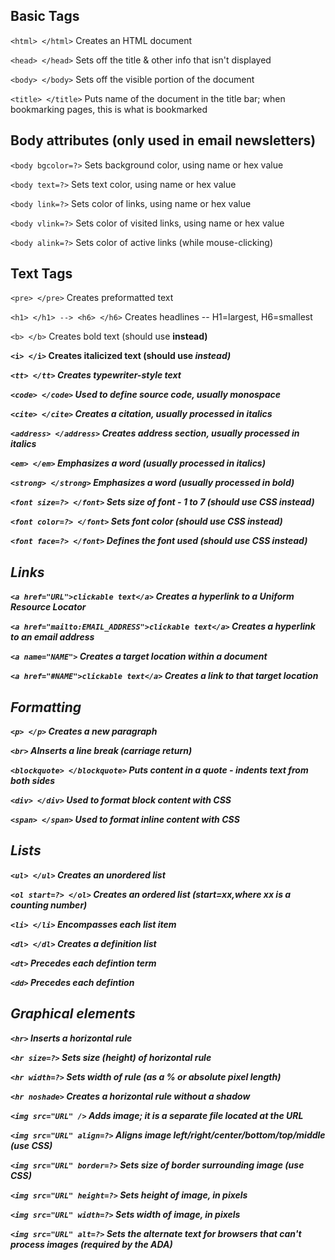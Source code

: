 ## Basic Tags

`<html> </html>`
Creates an HTML document

`<head> </head>`
Sets off the title & other info that isn't displayed

`<body> </body>`
Sets off the visible portion of the document

`<title> </title>`
Puts name of the document in the title bar; when
bookmarking pages, this is what is bookmarked

## Body attributes (only used in email newsletters)
`<body bgcolor=?>`
Sets background color, using name or hex value

`<body text=?>`
Sets text color, using name or hex value

`<body link=?>`
Sets color of links, using name or hex value

`<body vlink=?>`
Sets color of visited links, using name or hex value

`<body alink=?>`
Sets color of active links (while mouse-clicking)

## Text Tags

`<pre> </pre>`
Creates preformatted text

`<h1> </h1> --> <h6> </h6>`
Creates headlines -- H1=largest, H6=smallest

`<b> </b>`
Creates bold text (should use <strong> instead)
  
`<i> </i>`
Creates italicized text (should use <em> instead)
  
`<tt> </tt>`
Creates typewriter-style text
  
`<code> </code>`
Used to define source code, usually monospace
  
`<cite> </cite>`
Creates a citation, usually processed in italics
  
`<address> </address>`
Creates address section, usually processed in italics
  
`<em> </em>`
Emphasizes a word (usually processed in italics)
  
`<strong> </strong>`
Emphasizes a word (usually processed in bold)
  
`<font size=?> </font>`
Sets size of font - 1 to 7 (should use CSS instead)
  
`<font color=?> </font>`
Sets font color (should use CSS instead)
  
`<font face=?> </font>`
Defines the font used (should use CSS instead)
  
## Links
  
`<a href="URL">clickable text</a>`
Creates a hyperlink to a Uniform Resource Locator
  
`<a href="mailto:EMAIL_ADDRESS">clickable text</a>`
Creates a hyperlink to an email address
  
`<a name="NAME">`
Creates a target location within a document
  
`<a href="#NAME">clickable text</a>`
Creates a link to that target location
  
## Formatting

 `<p> </p>`
Creates a new paragraph
  
`<br>`
AInserts a line break (carriage return)
  
`<blockquote> </blockquote>`
Puts content in a quote - indents text from both sides
  
`<div> </div>`
Used to format block content with CSS
  
`<span> </span>`
Used to format inline content with CSS
  
## Lists
  
`<ul> </ul>`
Creates an unordered list
  
`<ol start=?> </ol>`
Creates an ordered list (start=xx,where xx is a counting number)
  
`<li> </li>`
Encompasses each list item
  
`<dl> </dl>`
Creates a definition list
  
`<dt>`
Precedes each defintion term
  
`<dd>`
Precedes each defintion
  
## Graphical elements

 `<hr>`
Inserts a horizontal rule
  
`<hr size=?>`
Sets size (height) of horizontal rule
  
`<hr width=?>`
Sets width of rule (as a % or absolute pixel length)
  
`<hr noshade>`
Creates a horizontal rule without a shadow
  
`<img src="URL" />`
Adds image; it is a separate file located at the URL
  
`<img src="URL" align=?>`
Aligns image left/right/center/bottom/top/middle (use CSS)
  
`<img src="URL" border=?>`
Sets size of border surrounding image (use CSS)
  
`<img src="URL" height=?>`
Sets height of image, in pixels
  
`<img src="URL" width=?>`
Sets width of image, in pixels
  
`<img src="URL" alt=?>`
Sets the alternate text for browsers that can't process images (required by the ADA)
